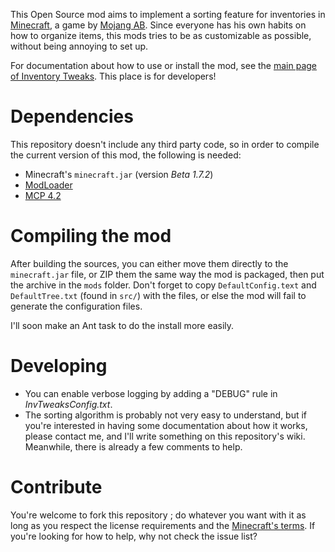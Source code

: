 This Open Source mod aims to implement a sorting feature for inventories in [Minecraft][1], a game by [Mojang AB][2]. Since everyone has his own habits on how to organize items, this mods tries to be as customizable as possible, without being annoying to set up.

For documentation about how to use or install the mod, see the [main page of Inventory Tweaks][3]. This place is for developers!

# Dependencies

This repository doesn't include any third party code, so in order to compile the current version of this mod, the following is needed:

 * Minecraft's `minecraft.jar` (version *Beta 1.7.2*)
 * [ModLoader][4]
 * [MCP 4.2](http://mcp.ocean-labs.de/index.php/MCP_Releases)

# Compiling the mod

After building the sources, you can either move them directly to the `minecraft.jar` file, or ZIP them the same way the mod is packaged, then put the archive in the `mods` folder. Don't forget to copy `DefaultConfig.text` and `DefaultTree.txt` (found in `src/`) with the files, or else the mod will fail to generate the configuration files.

I'll soon make an Ant task to do the install more easily.

# Developing

 * You can enable verbose logging by adding a "DEBUG" rule in *InvTweaksConfig.txt*.
 * The sorting algorithm is probably not very easy to understand, but if you're interested in having some documentation about how it works, please contact me, and I'll write something on this repository's wiki. Meanwhile, there is already a few comments to help.

# Contribute

You're welcome to fork this repository ; do whatever you want with it as long as you respect the license requirements and the [Minecraft's terms][6]. If you're looking for how to help, why not check the issue list?

[1]: http://www.minecraft.net/
[2]: http://mojang.com/
[3]: http://wan.ka.free.fr/?invtweaks
[4]: http://www.minecraftforum.net/viewtopic.php?t=80246
[5]: http://mcp.ocean-labs.de/index.php/MCP_Releases
[6]: http://www.minecraft.net/copyright.jsp